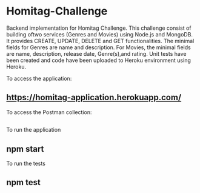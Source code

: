 # Homitag-Challenge
Backend implementation for Homitag Challenge. This challenge consist of building oftwo services (Genres and Movies) using Node.js and MongoDB. It provides CREATE, UPDATE, DELETE and GET functionalities. The minimal fields for Genres are name and description. For Movies, the minimal fields are name, description, release date, Genre(s),and rating. Unit tests have been created and code have been uploaded to Heroku environment using Heroku.

To access the application:
## https://homitag-application.herokuapp.com/

To access the Postman collection:
## 

To run the application
## npm start

To run the tests
## npm test